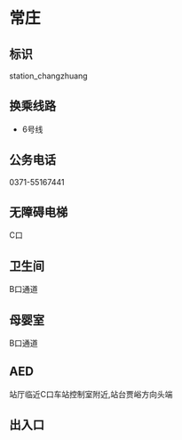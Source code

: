 # 常庄

## 标识

station_changzhuang

## 换乘线路

- 6号线

## 公务电话

0371-55167441

## 无障碍电梯

C口

## 卫生间

B口通道

## 母婴室

B口通道

## AED

站厅临近C口车站控制室附近,站台贾峪方向头端

## 出入口


